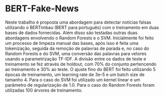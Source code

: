 # BERT-Fake-News
Neste trabalho é proposta uma abordagem para detectar notícias falsas utilizando o BERTimbau (BERT para português) com o treinamento em duas bases de dados fornecidas. Além disso são testadas outras duas abordagens envolvendo o Random Forests e o SVM.
Inicialmente foi feito um processo de limpeza manual das bases, após isso é feita uma tokenização, seguida da remoção de palavras de parada e, no caso do Random Forests e do SVM, uma conversão das palavras para vetores usando a parametrização TF-IDF.
A divisão entre os dados de teste e treinamento se fez através de holdout, com 70% do conjunto pertencendo ao treinamento e 30% ao teste.
O ajuste fino do BERT foi feito utilizando 5 épocas de treinamento, um learning rate de 3e-5 e um batch size de tamanho 4.
Para o caso do SVM foi utilizado um kernel linear e um parâmetro de regularização de 1.0.
Para o caso do Random Forests foram utilizadas 100 árvores de treinamento.
